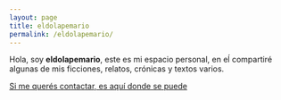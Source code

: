 ```yaml
---
layout: page
title: eldolapemario
permalink: /eldolapemario/
---
```


Hola, soy **eldolapemario**, este es mi espacio personal, en eĺ compartiré algunas de mis ficciones, relatos, crónicas y textos varios.

[Si me querés contactar, es aquí donde se puede](mailto:eldolapemario@gemail.com)
